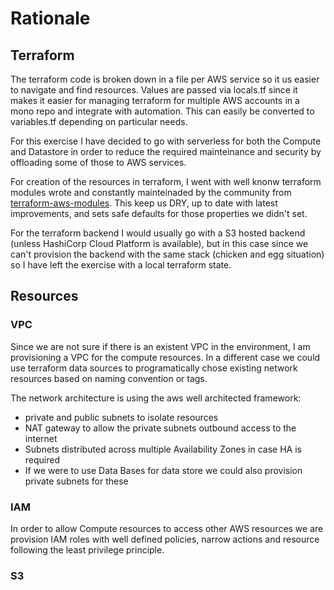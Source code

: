 # Rationale

## Terraform

The terraform code is broken down in a file per AWS service so it us easier to navigate and find resources. Values are passed via locals.tf since it makes it easier for managing terraform for multiple AWS accounts in a mono repo and integrate with automation. This can easily be converted to variables.tf depending on particular needs.

For this exercise I have decided to go with serverless for both the Compute and Datastore in order to reduce the required mainteinance and security by offloading some of those to AWS services. 

For creation of the resources in terraform, I went with well knonw terraform modules wrote and constantly mainteinaded by the community from [terraform-aws-modules](https://registry.terraform.io/namespaces/terraform-aws-modules). This keep us DRY, up to date with latest improvements, and sets safe defaults for those properties we didn't set.

For the terraform backend I would usually go with a S3 hosted backend (unless HashiCorp Cloud Platform is available), but in this case since we can't provision the backend with the same stack (chicken and egg situation) so I have left the exercise with a local terraform state.

## Resources

### VPC

Since we are not sure if there is an existent VPC in the environment, I am provisioning a VPC for the compute resources. In a different case we could use terraform data sources to programatically chose existing network resources based on naming convention or tags.

The network architecture is using the aws well architected framework:
- private and public subnets to isolate resources
- NAT gateway to allow the private subnets outbound access to the internet
- Subnets distributed across multiple Availability Zones in case HA is required
- If we were to use Data Bases for data store we could also provision private subnets for these

### IAM

In order to allow Compute resources to access other AWS resources we are provision IAM roles with well defined policies, narrow actions and resource following the least privilege principle.

### S3 
